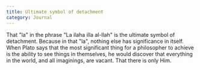 ```yaml
---
title: Ultimate symbol of detachment
category: Journal
---
```


That "la" in the phrase "La ilaha illa al-llah" is the ultimate symbol
of detachment.  Because in that "la", nothing else has significance in
itself.  When Plato says that the most significant thing for a
philosopher to achieve is the ability to see things in themselves, he
would discover that everything in the world, and all imaginings, are
vacant.  That there is only Him.


